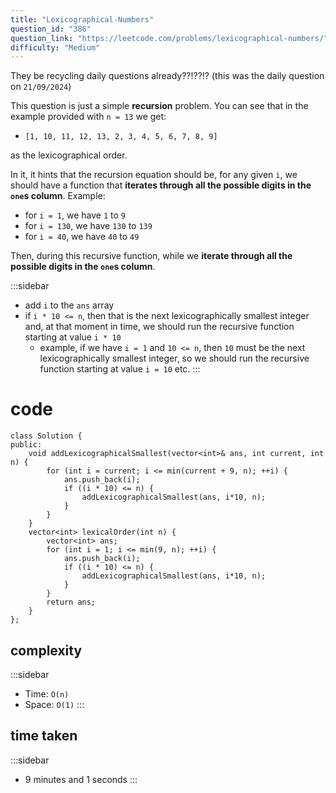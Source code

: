 ```yaml
---
title: "Lexicographical-Numbers"
question_id: "386"
question_link: "https://leetcode.com/problems/lexicographical-numbers/"
difficulty: "Medium"
---
```


They be recycling daily questions already??!??!?
(this was the daily question on `21/09/2024`)

This question is just a simple **recursion** problem.
You can see that in the example provided with `n = 13` we get:

- `[1, 10, 11, 12, 13, 2, 3, 4, 5, 6, 7, 8, 9]`

as the lexicographical order.

In it, it hints that the recursion equation should be, for any given `i`,
we should have a function that **iterates through all the possible digits in the `one`s column**.
Example:

- for `i = 1`, we have `1` to `9`
- for `i = 130`, we have `130` to `139`
- for `i = 40`, we have `40` to `49`

Then, during this recursive function, while we **iterate through all the possible digits in the `one`s column**.

:::sidebar
- add `i` to the `ans` array
- if `i * 10 <= n`, then that is the next lexicographically smallest integer and, at that moment in time, we should run the recursive function starting at value `i * 10`
    - example, if we have `i = 1` and `10 <= n`, then `10` must be the next lexicographically smallest integer, so we should run the recursive function starting at value `i = 10` etc.
:::

# cod<span>e</span>

```{.cpp}
class Solution {
public:
    void addLexicographicalSmallest(vector<int>& ans, int current, int n) {
        for (int i = current; i <= min(current + 9, n); ++i) {
            ans.push_back(i);
            if ((i * 10) <= n) {
                addLexicographicalSmallest(ans, i*10, n);
            }
        }
    }
    vector<int> lexicalOrder(int n) {
        vector<int> ans;
        for (int i = 1; i <= min(9, n); ++i) {
            ans.push_back(i);
            if ((i * 10) <= n) {
                addLexicographicalSmallest(ans, i*10, n);
            }
        }
        return ans;
    }
};
```

## complexit<span>y</span>

:::sidebar
- Time: `O(n)`
- Space: `O(1)`
:::

## time take<span>n</span>

:::sidebar
- 9 minutes and 1 seconds
:::
